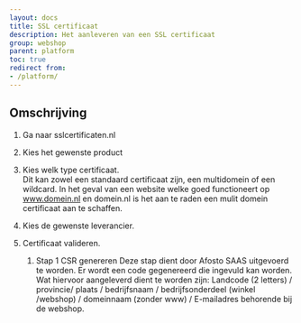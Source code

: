 ```yaml
---
layout: docs
title: SSL certificaat
description: Het aanleveren van een SSL certificaat
group: webshop
parent: platform
toc: true
redirect from:
- /platform/
---
```


## Omschrijving

1. Ga naar sslcertificaten.nl
2. Kies het gewenste product
3. Kies welk type certificaat.  
Dit kan zowel een standaard certificaat zijn, een multidomein of een wildcard.
In het geval van een website welke goed functioneert op www.domein.nl en domein.nl is het aan te raden een mulit domein certificaat aan te schaffen.
4. Kies de gewenste leverancier. 

5. Certificaat valideren.
    1. Stap 1 CSR genereren
    Deze stap dient door Afosto SAAS uitgevoerd te worden. Er wordt een code gegenereerd die ingevuld kan worden.
    Wat hiervoor aangeleverd dient te worden zijn:
    Landcode (2 letters) / provincie/ plaats / bedrijfsnaam / bedrijfsonderdeel (winkel /webshop) / domeinnaam (zonder www) / E-mailadres behorende bij de webshop.
    

   
   
   
